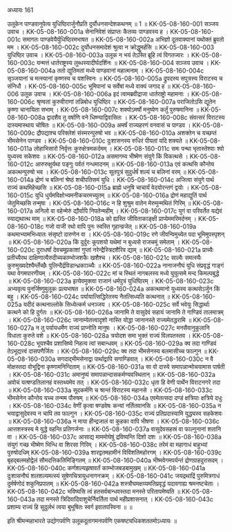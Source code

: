 अध्यायः 161

उलूकेन पाण्डवानुपेत्य युधिष्ठिरार्जुनौप्रति दुर्योधनसन्देशकथनम् ॥ 1 ॥
KK-05-08-160-001  	सञ्जय उवाच ।
KK-05-08-160-001a	सेनानिवेशं संप्राप्तः कैतव्यः पाण्डवस्य ह ।
KK-05-08-160-001c	समागतः पाण्डवेयैर्युधिष्ठिरमभाषत ॥
KK-05-08-160-002a	अभिज्ञो दूतवाक्यानां यथोक्तं ब्रुवतो मम ।
KK-05-08-160-002c	दुर्योधनसमादेशं श्रुत्वा न क्रोद्धुमर्हसि ॥
KK-05-08-160-003  	युधिष्ठिर उवाच ।
KK-05-08-160-003a	उलूक न भयं तेऽस्ति ब्रूहि त्वं विगतज्वरः ।
KK-05-08-160-003c	यन्मत्तं धार्तराष्ट्रस्य लुब्धस्यादीर्घदर्शिनः ॥
KK-05-08-160-004  	सञ्जय उवाच ।
KK-05-08-160-004a	ततो द्युतिमतां मध्ये पाण्डवानां महात्मनाम् ।
KK-05-08-160-004c	सृञ्जयानां च मत्स्यानां कृष्णस्य च यशस्विनः ॥
KK-05-08-160-005a	द्रुपदस्य सपुत्रस्य विराटस्य च संनिधौ ।
KK-05-08-160-005c	भूमिपानां च सर्वेषां मध्ये वाक्यं जगाद ह ॥
KK-05-08-160-006  	उलूक उवाच ।
KK-05-08-160-006a	इदं त्वामब्रवीद्राजा धार्तराष्ट्रो महामनाः ।
KK-05-08-160-006c	श्रृण्वतां कुरुवीराणां तन्निबोध युधिष्ठिर ॥
KK-05-08-160-007a	पराजितोऽसि द्यूतेन कृष्णा चानायिता सभाम् ।
KK-05-08-160-007c	शक्योऽमर्षो मनुष्येण कर्तुं पुरुषमानिना ॥
KK-05-08-160-008a	द्वादशैव तु वर्षाणि वने धिष्ण्याद्विवासितः ।
KK-05-08-160-008c	संवत्सरं विराटस्य दास्यमास्थाय चोषितः ॥
KK-05-08-160-009a	अमर्षं राज्यहरणं वनवासं च पाण्डव ।
KK-05-08-160-009c	द्रौपद्याश्च परिक्लेशं संस्मरन्पुरुषो भव ॥
KK-05-08-160-010a	अशक्तेन च यच्छप्तं भीमसेनेन पाण्डव ।
KK-05-08-160-010c	दुःशासनस्य रुधिरं पीयतां यदि शक्यते ॥
KK-05-08-160-011a	लोहाभिसारो निर्वृत्तः कुरुक्षेत्रमकर्दमम् ।
KK-05-08-160-011c	समः पन्था भृतास्तेश्वाः श्वो युध्यस्व सकेशवः ॥
KK-05-08-160-012a	असमागम्य भीष्मेण संयुगे किं विकत्थसे ।
KK-05-08-160-012c	आरुरुक्षुर्यथा पङ्गुः पर्वतं गन्धमादनम् ॥
KK-05-08-160-013a	एवं कत्थसि कौन्तेय अकत्थन्पुरुषो भव ।
KK-05-08-160-013c	सूतपुत्रं सुदुर्धर्षं शल्यं च बलिनां वरम् ॥
KK-05-08-160-014a	द्रोणं च बलिनां श्रेष्ठं शचीपतिसमं युधि ।
KK-05-08-160-014c	अजित्वा संयुगे पार्थ राज्यं कथमिहेच्छसि ॥
KK-05-08-160-015a	ब्राह्मे धनुषि चाचार्यं वेदयोरन्तगं द्वयोः ।
KK-05-08-160-015c	युधि धुर्यमविक्षोभ्यमनीकचरमच्युतम् ॥
KK-05-08-160-016a	द्रोणं महाद्युतिं पार्थ जेतुमिच्छसि तन्मृषा ।
KK-05-08-160-016c	न हि शुश्रुम वातेन मेरुमुन्मथितं गिरिम् ॥
KK-05-08-160-017a	अनिलो वा वहेन्मेरुं द्यौर्वापि निपतेन्महीम् ।
KK-05-08-160-017c 	युगं वा परिवर्तेत यद्येवं स्याद्यथात्थ माम् ॥
KK-05-08-160-018a	को ह्यस्ति जीविताकाङ्क्षी प्राप्येममरिमर्दनम् ।
KK-05-08-160-018c	गजो वाजी रथो वापि पुनः स्वस्ति गृहान्व्रजेत् ॥
KK-05-08-160-019a	कथमाभ्यामभिध्यातः संसृष्टो दारुणेन वा ।
KK-05-08-160-019c	रणे जीवन्विमुच्येत पदा भूमिमुपस्पृशन् ॥
KK-05-08-160-020a	किं दुर्दुरः कूपशयो यथेमां न बुध्यसे राजचमूं समेताम् ।
KK-05-08-160-020c	दुराधर्षां देवचमूप्रकाशां गुप्तां नरेन्द्रैस्त्रिदशैरिव द्याम् ॥
KK-05-08-160-021a	प्राच्यैः प्रतीच्यैरथ दाक्षिणात्यैरुदीच्यकाम्भोजशकैः खशैश्च ।
KK-05-08-160-021c	साल्वैः समत्स्यैः कुरुमुख्यदेश्यैर्म्लेच्छैः पुलिन्दैर्द्रविडान्ध्रकाञ्च्यैः ॥
KK-05-08-160-022a	नानाजनौघं युधि संप्रवृद्धं गाङ्गं यथा वेगमपारणीयम् ।
KK-05-08-160-022c	मां च स्थितं नागबलस्य मध्ये युयुत्समे मन्द किमल्पबुद्धे ॥
KK-05-08-160-023a	इत्येवमुक्त्वा राजानं धर्मपुत्रं युधिष्ठिरम् ।
KK-05-08-160-023c	अभ्यवृत्य पुनर्जिष्णुमुलूकः प्रत्यभाषत ॥
KK-05-08-160-024a	अकत्थमानो युध्यस्व कत्थसेऽर्जुन किं बहु ।
KK-05-08-160-024c	पर्यायात्सिद्धिरेतस्य नैतत्सिध्यति कत्थनात् ॥
KK-05-08-160-025a	यदीदं कत्थनाल्लोके सिध्येत्कर्म धनञ्जय ।
KK-05-08-160-025c	सर्वे भवेयुः सिद्धार्थाः कत्थने को हि दुर्गतः ॥
KK-05-08-160-026a	जानामि ते वासुदेवं सहायं जानामि ते गाण्डिवं तालमात्रम् ।
KK-05-08-160-026c	जानाम्येतत्त्वादृशो नास्ति योद्धा जानानस्ते राज्यमेतद्धरामि ॥
KK-05-08-160-027a	न तु पर्यायधर्मेण राज्यं प्राप्नोति मानुषः ।
KK-05-08-160-027c	मनसैवानुकूलानि विधाता कुरुते वशे ॥
KK-05-08-160-028a	त्रयोदश समा भुक्तं राज्यं विलपतस्तव ।
KK-05-08-160-028c	भूयश्चैव प्रशासिष्ये निहत्य त्वां सबान्धवम् ॥
KK-05-08-160-029a	क्व तदा गाण्डिवं तेऽभूद्यत्त्वं दासपणैर्जितः ।
KK-05-08-160-029c	क्व तदा भीमसेनस्य बलमासीच्च फाल्गुन ॥
KK-05-08-160-030a	सगदाद्भीमसेनाद्वा पार्थाद्वापि सगाण्डिवात् ।
KK-05-08-160-030c	न वै मोक्षस्तदा वोभूद्विना कृष्णामनिन्दिताम् ॥
KK-05-08-160-031a	सा वो दास्ये समापन्नान्मोचयामास पार्षती ।
KK-05-08-160-031c	अमानुष्यं समापन्नान्दासकर्मण्यवस्थितान् ॥
KK-05-08-160-032a	अवोचं यत्षण्डतिलानहं वस्तथ्यमेव तत् ।
KK-05-08-160-032c	धृता हि वेणी पार्थेन विराटनगरे तदा ॥
KK-05-08-160-033a	सूदकर्मणि च श्रान्तं विराटस्य महानसे ।
KK-05-08-160-033c	भीमसेनेन कौन्तेय यच्च तन्मम पौरुषम् ॥
KK-05-08-160-034a	एवमेतत्सदा दण्डं क्षत्रियाः क्षत्रिये दधुः ।
KK-05-08-160-034c	वेणीं कृत्वा षण्डवेषः कन्यां नर्तितवानसि ॥
KK-05-08-160-035a	न भयाद्वासुदेवस्य न चापि तव फाल्गुन ।
KK-05-08-160-035c	राज्यं प्रतिप्रदास्यामि युद्ध्यस्व सहकेशवः ॥
KK-05-08-160-036a	न माया हीन्द्रजालं वा कुहका वापि भीषणा ।
KK-05-08-160-036c	आत्तशस्त्रस्य मे युद्धे वहन्ति प्रतिगर्जनाः ॥
KK-05-08-160-037a	वासुदेवसहस्रं वा फाल्गुनानां शतानि वा ।
KK-05-08-160-037c	आसाद्य माममोघेषुं द्रविष्यन्ति दिशो दशः ॥
KK-05-08-160-038a	संयुगं गच्छ भीष्मेण भिन्धि वा शिरसा गिरिम् ।
KK-05-08-160-038c	तरेमं वा महागाधं बाहुभ्यां पुरुषोदधिम्
KK-05-08-160-039a	शारद्वतमहामीनं विविंशतिमहोरगम् ।
KK-05-08-160-039c	बृहद्बलमहोद्वेलं सौमदत्तिकतिमिङ्गितम् ॥
KK-05-08-160-040a	भीष्मवेगमपर्यन्तं द्रोणग्राहदुरासदम् ।
KK-05-08-160-040c	कर्णशल्यझषावर्तं काम्भोजबडबामुखम् ॥
KK-05-08-160-041a	दुःशासनौघं शलशल्यमत्स्यं सुषेणचित्रायुधनागनक्रम् ।
KK-05-08-160-041c	जयद्रथाद्रिं पुरुमित्रगाधं दुर्मर्षणोदं शकुनिप्रपातम् ॥
KK-05-08-160-042a	शस्त्रौघमक्षय्यमतिप्रवृद्धं यदावगाह्य श्रमनष्टचेताः ।
KK-05-08-160-042c	भविष्यसि त्वं हतसर्वबान्धवस्तदा मनस्ते परितापमेष्यति ॥
KK-05-08-160-043a	तदा मनस्ते त्रिदिवादिवाशुचेर्निवर्तिता पार्थ महीप्रशासनात् ।
KK-05-08-160-043c	प्रशाम्य राज्यं हि सुदुर्लभं त्वया बुभूषितः स्वर्ग इवातपस्विना ॥ ॥

इति श्रीमन्महाभारते उद्योगपर्वणि उलूकदूतागमनपर्वणि एकषष्ट्यधिकशततमोऽध्यायः ॥
